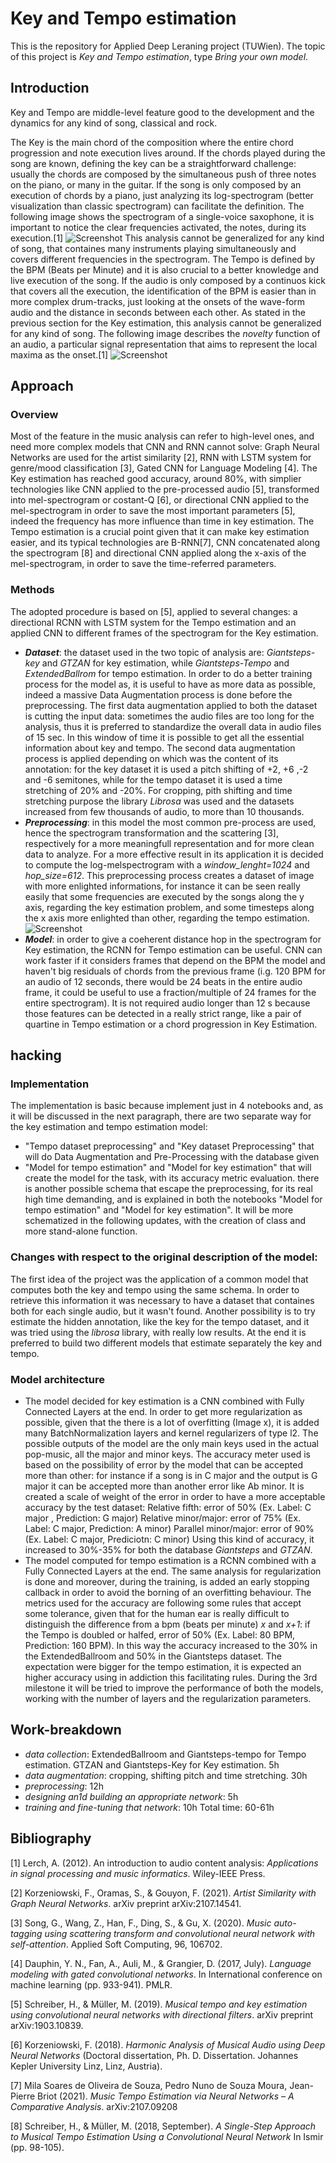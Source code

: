 # Key and Tempo estimation
This is the repository for Applied Deep Leraning project (TUWien). The topic of this project is _Key and Tempo estimation_, type _Bring your own model_.

## Introduction

Key and Tempo are middle-level feature good to the development and the dynamics for any kind of song, classical and rock. 

The Key is the main chord of the composition where the entire chord progression and note execution lives around. If the chords played during the song are known, defining the key can be a straightforward challenge: usually the chords are composed by the simultaneous push of three notes on the piano, or many in the guitar. If the song is only composed by an execution of chords by a piano, just analyzing its log-spectrogram (better visualization than classic spectrogram) can facilitate the definition.
The following image shows the spectrogram of a single-voice saxophone, it is important to notice the clear frequencies activated, the notes, during its execution.[1]
![Screenshot](spettrogramma.png) 
This analysis cannot be generalized for any kind of song, that containes many instruments playing simultaneously and covers different frequencies in the spectrogram.
The Tempo is defined by the BPM (Beats per Minute) and it is also crucial to a better knowledge and live execution of the song. If the audio is only composed by a continuos kick that covers all the execution, the identification of the BPM is easier than in more complex drum-tracks, just looking at the onsets of the wave-form audio and the distance in seconds between each other. As stated in the previous section for the Key estimation, this analysis cannot be generalized for any kind of song. The following image describes the _novelty_ function of an audio, a particular signal representation that aims to represent the local maxima as the onset.[1]
![Screenshot](on_set_detection.png)

## Approach

### Overview

Most of the feature in the music analysis can refer to high-level ones, and need more complex models that CNN and RNN cannot solve: Graph Neural Networks are used for the artist similarity [2], RNN with LSTM system for genre/mood classification [3], Gated CNN for Language Modeling [4].
The Key estimation has reached good accuracy, around 80%, with simplier technologies like CNN applied to the pre-processed audio [5], transformed into mel-spectrogram or costant-Q [6], or directional CNN applied to the mel-spectrogram in order to save the most important parameters [5], indeed the frequency has more influence than time in key estimation. The Tempo estimation is a crucial point given that it can make key estimation easier, and its typical technologies are B-RNN[7], CNN concatenated along the spectrogram [8] and directional CNN applied along the x-axis of the mel-spectrogram, in order to save the time-referred parameters.

### Methods
The adopted procedure is based on [5], applied to several changes: a directional RCNN with LSTM system for the Tempo estimation and an applied CNN  to different frames of the spectrogram for the Key estimation.
- *__Dataset__*: the dataset used in the two topic of analysis are: _Giantsteps-key_ and _GTZAN_ for key estimation, while _Giantsteps-Tempo_ and _ExtendedBallrom_ for tempo estimation. In order to do a better training process for the model as, it is useful to have as more data as possible, indeed a massive Data Augmentation process is done before the preprocessing. The first data augmentation applied to both the dataset is cutting the input data: sometimes the audio files are too long for the analysis, thus it is preferred to standardize the overall data in audio files of 15 sec. In this window of time it is possible to get all the essential information about key and tempo. The second data augmentation process is applied depending on which was the content of its annotation: for the key dataset it is used a pitch shifting of +2, +6 ,-2 and -6 semitones, while for the tempo dataset it is used a time stretching of 20% and -20%. For cropping, pith shifting and time stretching purpose the library _Librosa_ was used and the datasets increased from few thousands of audio, to more than 10 thousands. 
- *__Preprocessing__*: in this model the most common pre-process are used, hence the spectrogram transformation and the scattering [3], respectively for a more meaningfull representation and for more clean data to analyze. For a more effective result in its application it is decided to compute the log-melspectrogram with a _window_lenght=1024_ and _hop_size=612_. This preprocessing process creates a dataset of image with more enlighted informations, for instance it can be seen really easily that some frequencies are executed by the songs along the y axis, regarding the key estimation problem, and some timesteps along the x axis more enlighted than other, regarding the tempo estimation.
![Screenshot](101003.jpeg) 
- *__Model__*: in order to give a coeherent distance hop in the spectrogram for Key estimation, the RCNN for Tempo estimation can be useful. CNN can work faster if it considers frames that depend on the BPM the model and haven't big residuals of chords from the previous frame (i.g. 120 BPM for an audio of 12 seconds, there would be 24 beats in the entire audio frame, it could be useful to use a fraction/multiple of 24 frames for the entire spectrogram). It is not required audio longer than 12 s because those features can be detected in a really strict range, like a pair of quartine in Tempo estimation or a chord progression in Key Estimation. 


## hacking
### Implementation
The implementation is basic because implement just in 4 notebooks and, as it will be discussed in the next paragraph, there are two separate way for the key estimation and tempo estimation model:
- "Tempo dataset preprocessing" and "Key dataset Preprocessing" that will do Data Augmentation and Pre-Processing with the database given
-  "Model for tempo estimation" and "Model for key estimation" that will create the model for the task, with its accuracy metric evaluation.
there is another possible schema that escape the preprocessing, for its real high time demanding, and is explained in both the notebooks "Model for tempo estimation" and "Model for key estimation". It will be more schematized in the following updates, with the creation of class and more stand-alone function.
### Changes with respect to the original description of the model:
The first idea of the project was the application of a common model that computes both the key and tempo using the same schema. In order to retrieve this information it was necessary to have a dataset that containes both for each single audio, but it wasn't found. Another possibility is to try estimate the hidden annotation, like the key for the tempo dataset, and it was tried using the _librosa_ library, with really low results. At the end it is preferred to build two different models that estimate separately the key and tempo.
### Model architecture 
- The model decided for key estimation is a CNN combined with Fully Connected Layers at the end. In order to get more regularization as possible, given that the there is a lot of overfitting (Image x), it is added many BatchNormalization layers and kernel regularizers of type l2. The possible outputs of the model are the only main keys used in the actual pop-music, all the major and minor keys. The accuracy meter used is based on the possibility of error by the model that can be accepted more than other: for instance if a song is in C major and the output is G major it can be accepted more than another error like Ab minor. It is created a scale of weight of the error in order to have a more acceptable accuracy by the test dataset:
Relative fifth: error of 50% (Ex. Label: C major , Prediction: G major)
Relative minor/major: error of 75% (Ex. Label: C major, Prediction: A minor)
Parallel minor/major: error of 90% (Ex. Label: C major, Prediciotn: C minor)
Using this kind of accuracy, it increased to 30%-35% for both the database _Giantsteps_ and _GTZAN_. 
- The model computed for tempo estimation is a RCNN combined with a Fully Connected Layers at the end. The same analysis for regularization is done and moreover, during the training, is added an early stopping callback in order to avoid the borning of an overfitting behaviour. The metrics used for the accuracy are following some rules that accept some tolerance, given that for the human ear is really difficult to distinguish the difference from a bpm (beats per minute) _x_ and _x+1_: 
if the Tempo is doubled or halfed, error of 50% (Ex. Label: 80 BPM, Prediction: 160 BPM).
In this way the accuracy increased to the 30% in the ExtendedBallroom and 50% in the Giantsteps dataset.
The expectation were bigger for the tempo estimation, it is expected an higher accuracy using in addiction this facilitating rules. During the 3rd milestone it will be tried to improve the performance of both the models, working with the number of layers and the regularization parameters.
## Work-breakdown 
- _data collection_: ExtendedBallroom and Giantsteps-tempo for Tempo estimation. GTZAN and Giantsteps-Key for Key estimation. 5h
- _data augmentation_: cropping, shifting pitch and time stretching. 30h
- _preprocessing_: 12h
- _designing an1d building an appropriate network_: 5h
- _training and fine-tuning that network_: 10h 
Total time: 60-61h

## Bibliography
[1] Lerch, A. (2012). An introduction to audio content analysis: _Applications in signal processing and music informatics_. Wiley-IEEE Press.

[2] Korzeniowski, F., Oramas, S., & Gouyon, F. (2021). _Artist Similarity with Graph Neural Networks_. arXiv preprint arXiv:2107.14541.

[3] Song, G., Wang, Z., Han, F., Ding, S., & Gu, X. (2020). _Music auto-tagging using scattering transform and convolutional neural network with self-attention_. Applied Soft Computing, 96, 106702.

[4] Dauphin, Y. N., Fan, A., Auli, M., & Grangier, D. (2017, July). _Language modeling with gated convolutional networks_. In International conference on machine learning (pp. 933-941). PMLR.

[5] Schreiber, H., & Müller, M. (2019). _Musical tempo and key estimation using convolutional neural networks with directional filters_. arXiv preprint arXiv:1903.10839.

[6] Korzeniowski, F. (2018). _Harmonic Analysis of Musical Audio using Deep Neural Networks_ (Doctoral dissertation, Ph. D. Dissertation. Johannes Kepler University Linz, Linz, Austria).

[7] Mila Soares de Oliveira de Souza, Pedro Nuno de Souza Moura, Jean-Pierre Briot (2021). _Music Tempo Estimation via Neural Networks – A Comparative Analysis_. arXiv:2107.09208

[8] Schreiber, H., & Müller, M. (2018, September). _A Single-Step Approach to Musical Tempo Estimation Using a Convolutional Neural Network_ In Ismir (pp. 98-105).

